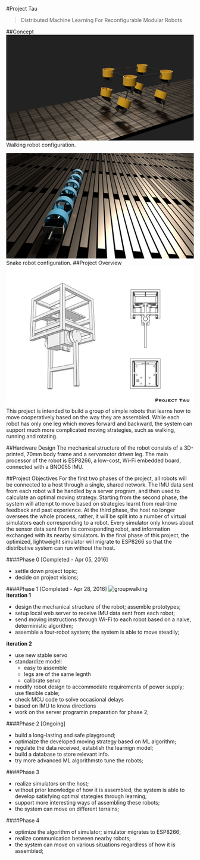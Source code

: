 #Project Tau
> Distributed Machine Learning For Reconfigurable  Modular Robots

##Concept
![Walking Robot](https://github.com/Q1an/Project-Tau/raw/master/source/walkingconfig.png)
Walking robot configuration.

![](https://github.com/Q1an/Project-Tau/raw/master/source/snakeconfig.png)
Snake robot configuration.
##Project Overview
![blueprint](https://github.com/Q1an/Project-Tau/raw/master/source/Phase1_White.001.w.caption.jpg)
This project is intended to build a group of simple robots that learns how to move cooperatively based on the way they are assembled. While each robot has only one leg which moves forward and backward, the system can support much more complicated moving strategies, such as walking, running and rotating.  

##Hardware Design
The mechanical structure of the robot consists of a 3D-printed, 70mm body frame and a servomotor driven leg. The main processor of the robot is ESP8266, a low-cost, Wi-Fi embedded board, connected with a BNO055 IMU. 

##Project Objectives
For the first two phases of the project, all robots will be connected to a host through a single, shared network. The IMU data sent from each robot will be handled by a server program, and then used to calculate an optimal moving strategy. Starting from the second phase, the system will attempt to move based on strategies learnt from real-time feedback and past experience. At the third phase, the host no longer oversees the whole process, rather, it will be split into a number of virtual simulators each corresponding to a robot. Every simulator only knows about the sensor data sent from its corresponding robot, and information exchanged with its nearby simulators. In the final phase of this project, the optimized, lightweight simulator will migrate to ESP8266 so that the distributive system can run without the host. 

####Phase 0 [Completed - Apr 05, 2016]

- settle down project topic;
- decide on project visions;

####Phase 1  [Completed - Apr 28, 2016]
![groupwalking](https://github.com/Q1an/Project-Tau/raw/master/source/walk.gif)    
**iteration 1**   

- design the mechanical structure of the robot; assemble prototypes;  
- setup local web server to receive IMU data sent from each robot;   
- send moving instructions through Wi-Fi to each robot based on a naive, deterministic algorithm;
- assemble a four-robot system; the system is able to move steadily;   

**iteration 2**

- use new stable servo
- standardize model:
  - easy to assemble
  - legs are of the same legnth
  - calibrate servo
- modify robot design to accommodate requirements of power supply; use flexible cable;
- check MCU code to solve occasional delays
- based on IMU to know directions
- work on the server programin preparation for phase 2; 


####Phase 2  [Ongoing]

- build a long-lasting and safe playground;
- optimaize the developed moving strategy based on ML algorithm;
- regulate the data received, establish the learnign model;
- build a database to store relevant info.
- try more advanced ML algorithmsto tune the robots;


####Phase 3

- realize simulators on the host;
- without prior knowledge of how it is assembled, the system is able to develop satisfying optimal stategies through learning; 
- support more interesting ways of assembling these robots;
- the system can move on different terrains;

####Phase 4

- optimize the algorithm of simulator; simulator migrates to ESP8266;
- realize communication between nearby robots;
- the system can move on various situations regardless of how it is assembled;